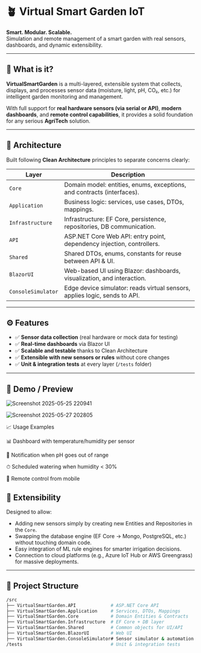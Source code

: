 # 🪴 Virtual Smart Garden IoT

**Smart. Modular. Scalable.**  
Simulation and remote management of a smart garden with real sensors, dashboards, and dynamic extensibility.

---

## 📌 What is it?

**VirtualSmartGarden** is a multi-layered, extensible system that collects, displays, and processes sensor data (moisture, light, pH, CO₂, etc.) for intelligent garden monitoring and management.

With full support for **real hardware sensors (via serial or API)**, **modern dashboards**, and **remote control capabilities**, it provides a solid foundation for any serious **AgriTech** solution.

---

## 🧠 Architecture

Built following **Clean Architecture** principles to separate concerns clearly:

| Layer                  | Description                                                                 |
|------------------------|-----------------------------------------------------------------------------|
| `Core`                 | Domain model: entities, enums, exceptions, and contracts (interfaces).      |
| `Application`          | Business logic: services, use cases, DTOs, mappings.                        |
| `Infrastructure`       | Infrastructure: EF Core, persistence, repositories, DB communication.       |
| `API`                  | ASP.NET Core Web API: entry point, dependency injection, controllers.       |
| `Shared`               | Shared DTOs, enums, constants for reuse between API & UI.                   |
| `BlazorUI`             | Web-based UI using Blazor: dashboards, visualization, and interaction.      |
| `ConsoleSimulator`     | Edge device simulator: reads virtual sensors, applies logic, sends to API.  |


---

## ⚙️ Features

- ✅ **Sensor data collection** (real hardware or mock data for testing)  
- ✅ **Real-time dashboards** via Blazor UI  
- ✅ **Scalable and testable** thanks to Clean Architecture  
- ✅ **Extensible with new sensors or rules** without core changes  
- ✅ **Unit & integration tests** at every layer (`/tests` folder)  

---
## 🧪 Demo / Preview
![Screenshot 2025-05-25 220941](https://github.com/user-attachments/assets/fe5f221b-6365-40d9-80fd-c56062988346)

![Screenshot 2025-05-27 202805](https://github.com/user-attachments/assets/89feb39a-4925-4aec-b8e4-fb89f96c85be)


📈 Usage Examples

📊 Dashboard with temperature/humidity per sensor

🚨 Notification when pH goes out of range

⏱ Scheduled watering when humidity < 30%

📡 Remote control from mobile

## 🔩 Extensibility

Designed to allow:

- Adding new sensors simply by creating new Entities and Repositories in the `Core`.  
- Swapping the database engine (EF Core → Mongo, PostgreSQL, etc.) without touching domain code.  
- Easy integration of ML rule engines for smarter irrigation decisions.  
- Connection to cloud platforms (e.g., Azure IoT Hub or AWS Greengrass) for massive deployments.  

---

## 📁 Project Structure

```bash
/src
├── VirtualSmartGarden.API             # ASP.NET Core API
├── VirtualSmartGarden.Application     # Services, DTOs, Mappings
├── VirtualSmartGarden.Core            # Domain Entities & Contracts
├── VirtualSmartGarden.Infrastructure  # EF Core + DB layer
├── VirtualSmartGarden.Shared          # Common objects for UI/API
├── VirtualSmartGarden.BlazorUI        # Web UI
├── VirtualSmartGarden.ConsoleSimulator# Sensor simulator & automation logic
/tests                                 # Unit & integration tests



